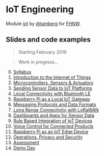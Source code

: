 # IoT Engineering
Module [iot](https://www.fhnw.ch/de/studium/module/9280188) by [@tamberg](https://twitter.com/tamberg) for [FHNW](https://www.fhnw.ch/).

## Slides and code examples

> Starting February 2019

> Work in progress...

0. [Syllabus](00/README.md)
1. [Introduction to the Internet of Things](01/README.md)
2. [Microcontrollers, Sensors & Actuators](02/README.md)
3. [Sending Sensor Data to IoT Platforms](03/README.md)
4. [Local Connectivity with Bluetooth LE](04/README.md)
5. [Raspberry Pi as a Local IoT Gateway](05/README.md)
6. [Messaging Protocols and Data Formats](06/README.md)
7. [Long Range Connectivity with LoRaWAN](07/README.md)
8. [Dashboards and Apps for Sensor Data](08/README.md)
9. [Rule Based Integration of IoT Devices](09/README.md)
10. [Voice Control for Connected Products](10/README.md)
11. [Raspberry Pi as an IoT Edge Device](11/README.md)
12. [Operations, Privacy and Security](12/README.md)
13. [Assessment](13/README.md)
14. [Demo Day](14/README.md)
